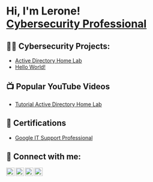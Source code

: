 <h1>Hi, I'm Lerone! <br/><a href="https://github.com/joshmadakor1"<a href="https://[https://www.linkedin.com/in/leronebeck/])">Cybersecurity Professional</a>

<h2>👨‍💻 Cybersecurity Projects:</h2>

- [Active Directory Home Lab](https://github.com/joshmadakor1/Algorithms-Practice)
- [Hello World!](https://github.com/joshmadakor1/Algorithms-Practice)

<h2>📺 Popular YouTube Videos</h2>

- [Tutorial Active Directory Home Lab](https://www.youtube.com)

<h2> 📄 Certifications</h2>

- [Google IT Support Professional](https://www.youtube.com)

<h2> 🤳 Connect with me:</h2>

[<img align="left" alt="JoshMadakor | YouTube" width="22px" src="https://cdn.jsdelivr.net/npm/simple-icons@v3/icons/youtube.svg" />][youtube]
[<img align="left" alt="JoshMadakor | Twitter" width="22px" src="https://cdn.jsdelivr.net/npm/simple-icons@v3/icons/twitter.svg" />][twitter]
[<img align="left" alt="JoshMadakor | LinkedIn" width="22px" src="https://cdn.jsdelivr.net/npm/simple-icons@v3/icons/linkedin.svg" />][linkedin]
[<img align="left" alt="JoshMadakor | Instagram" width="22px" src="https://cdn.jsdelivr.net/npm/simple-icons@v3/icons/instagram.svg" />][instagram]

[twitter]: https://twitter.com/joshmadakor
[youtube]: https://www.youtube.com/c/joshmadakor
[instagram]: https://www.instagram.com/joshmadakor/
[linkedin]: https://linkedin.com/in/leronebeck/

<!--
**joshmadakor1/joshmadakor1** is a ✨ _special_ ✨ repository because its `README.md` (this file) appears on your GitHub profile.

Here are some ideas to get you started:

- 🔭 I’m currently working on ...
- 🌱 I’m currently learning ...
- 👯 I’m looking to collaborate on ...
- 🤔 I’m looking for help with ...
- 💬 Ask me about ...
- 📫 How to reach me: ...
- 😄 Pronouns: ...
- ⚡ Fun fact: ...
-->
